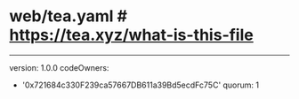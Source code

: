 # web/tea.yaml # https://tea.xyz/what-is-this-file
---
version: 1.0.0
codeOwners:
  - '0x721684c330F239ca57667DB611a39Bd5ecdFc75C'
quorum: 1
